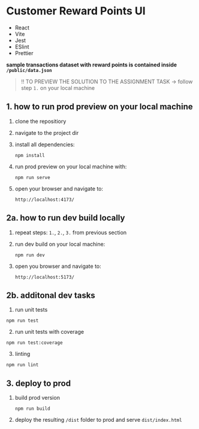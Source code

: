 # Customer Reward Points UI

- React
- Vite
- Jest
- ESlint
- Prettier

**sample transactions dataset with reward points is contained inside `/public/data.json`**

> !! TO PREVIEW THE SOLUTION TO THE ASSIGNMENT TASK -> follow step `1.` on your local machine

## 1. how to run prod preview on your local machine

1. clone the repositiory
2. navigate to the project dir
3. install all dependencies:

   `npm install`

4. run prod preview on your local machine with:

   `npm run serve`

5. open your browser and navigate to:

   `http://localhost:4173/`

## 2a. how to run dev build locally

1. repeat steps: `1.`, `2.`, `3.` from previous section

2. run dev build on your local machine:

   `npm run dev`

3. open you browser and navigate to:

   `http://localhost:5173/`

## 2b. additonal dev tasks

1. run unit tests

`npm run test`

2. run unit tests with coverage

`npm run test:coverage`

3. linting

`npm run lint`

## 3. deploy to prod

1. build prod version

   `npm run build`

2. deploy the resulting `/dist` folder to prod and serve `dist/index.html`
